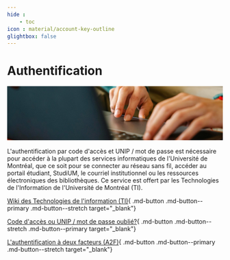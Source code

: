 ```yaml
---
hide : 
    - toc
icon : material/account-key-outline
glightbox: false
---
```


# Authentification

![](images/auth.jpg)   

L'authentification par code d'accès et UNIP / mot de passe est nécessaire pour accéder à la plupart des services informatiques de l'Université de Montréal, que ce soit pour se connecter au réseau sans fil, accéder au portail étudiant, StudiUM, le courriel institutionnel ou les ressources électroniques des bibliothèques. Ce service est offert par les Technologies de l'Information de l'Université de Montréal (TI).

<div class="grid cards" markdown>

[Wiki des Technologies de l'information (TI)](https://wiki.umontreal.ca/x/HJeUBw){ .md-button .md-button--primary .md-button--stretch target="_blank"} 

[Code d'accès ou UNIP / mot de passe oublié?](https://ti.umontreal.ca/offre-de-services/services-par-categorie/comptes-et-mots-de-passe/authentification-code-dacces-unip/){ .md-button .md-button--stretch .md-button--primary target="_blank"}

[L'authentification à deux facteurs (A2F)](https://wiki.umontreal.ca/pages/viewpage.action?pageId=184126772){ .md-button .md-button--primary .md-button--stretch target="_blank"}
</div>